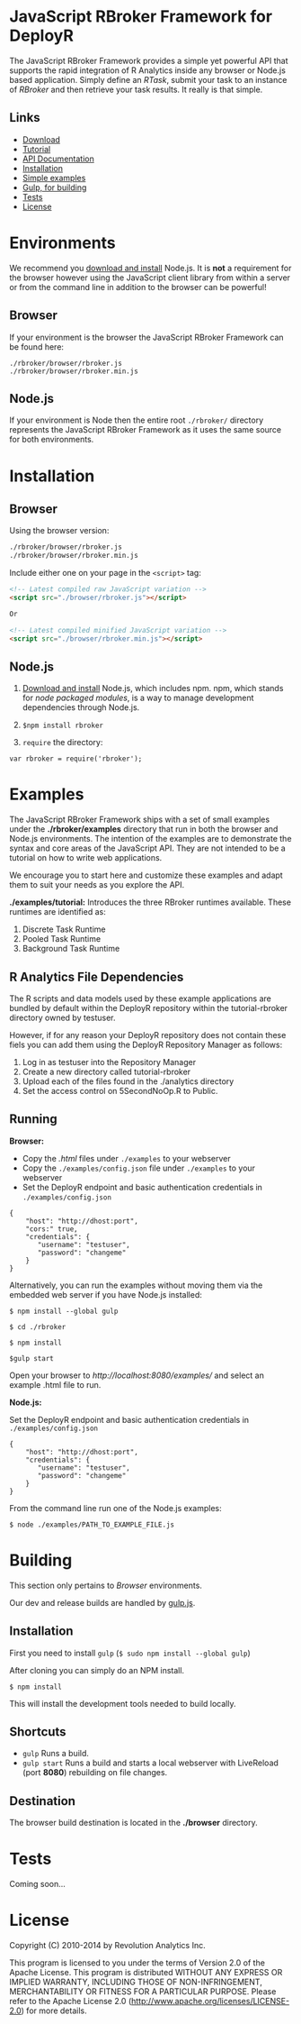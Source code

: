 JavaScript RBroker Framework for DeployR
========================================

The JavaScript RBroker Framework provides a simple yet powerful API that 
supports the rapid integration of R Analytics inside any browser or Node.js 
based application. Simply define an _RTask_, submit your task to an instance of 
_RBroker_ and then retrieve your task results. It really is that simple.

Links
-----

  * [Download](http://deployr.revolutionanalytics.com/docanddown/#rbroker)
  * [Tutorial](http://deployr.revolutionanalytics.com/documents/dev/rbroker/)
  * [API Documentation](http://deployr.revolutionanalytics.com/documents/dev/rbroker-jsdoc)
  * [Installation](#installationl)  
  * [Simple examples](#examples)
  * [Gulp, for building](#building)
  * [Tests](#tests)
  * [License](#license)

Environments
============

We recommend you [download and install](http://nodejs.org/download/) Node.js.
It is __not__ a requirement for the browser however using the JavaScript client 
library from within a server or from the command line in addition to the browser
can be powerful!

Browser
-------

If your environment is the browser the JavaScript RBroker Framework can be found
here:

```
./rbroker/browser/rbroker.js
./rbroker/browser/rbroker.min.js
```

Node.js
-------

If your environment is Node then the entire root ```./rbroker/``` directory 
represents the JavaScript RBroker Framework as it uses the same source for both 
environments.

Installation
============

Browser
-------

Using the browser version:

```bash
./rbroker/browser/rbroker.js
./rbroker/browser/rbroker.min.js
``` 

Include either one on your page in the `<script>` tag:

```html
<!-- Latest compiled raw JavaScript variation -->
<script src="./browser/rbroker.js"></script>

Or

<!-- Latest compiled minified JavaScript variation -->
<script src="./browser/rbroker.min.js"></script>
```

Node.js
-------

1. [Download and install](http://nodejs.org/download/) Node.js, which includes 
npm. npm, which stands for _node packaged modules_, is a way to manage 
development dependencies through Node.js.

2. ```$npm install rbroker```

3. `require` the directory:

```
var rbroker = require('rbroker');
```

Examples
========

The JavaScript RBroker Framework ships with a set of small examples under the 
__./rbroker/examples__ directory that run in both the browser and Node.js 
environments. The intention of the examples are to demonstrate the syntax and 
core areas of the JavaScript API. They are not intended to be a tutorial on how 
to write web applications.

We encourage you to start here and customize these examples and adapt them to 
suit your needs as you explore the API.

__./examples/tutorial:__ Introduces the three RBroker runtimes available. 
These runtimes are identified as:

1. Discrete Task Runtime
2. Pooled Task Runtime
3. Background Task Runtime

R Analytics File Dependencies
-----------------------------

The R scripts and data models used by these example applications are bundled by 
default within the DeployR repository within the tutorial-rbroker directory 
owned by testuser.

However, if for any reason your DeployR repository does not contain
these fiels you can add them using the DeployR Repository Manager as
follows:

1. Log in as testuser into the Repository Manager
2. Create a new directory called tutorial-rbroker
3. Upload each of the files found in the ./analytics directory
4. Set the access control on 5SecondNoOp.R to Public.

Running
-------

__Browser:__

- Copy the _.html_ files under `./examples` to your webserver
- Copy the `./examples/config.json` file under `./examples` to your webserver
- Set the DeployR endpoint and basic authentication credentials in 
`./examples/config.json`

```
{
	"host": "http://dhost:port",
	"cors:" true,
	"credentials": {
	   "username": "testuser",
	   "password": "changeme"
	}
}	
```

Alternatively, you can run the examples without moving them via the embedded 
web server if you have Node.js installed:

`$ npm install --global gulp`

`$ cd ./rbroker`

`$ npm install`

`$gulp start`

Open your browser to _http://localhost:8080/examples/_ and select an example 
.html file to run.

__Node.js:__

Set the DeployR endpoint and basic authentication credentials in 
`./examples/config.json`

```
{
	"host": "http://dhost:port",
	"credentials": {
	   "username": "testuser",
	   "password": "changeme"
	}
}

```

From the command line run one of the Node.js examples:

```$ node ./examples/PATH_TO_EXAMPLE_FILE.js```

Building
========

This section only pertains to _Browser_ environments. 

Our dev and release builds are handled by [gulp.js](http://gulpjs.com/).

Installation
------------

First you need to install `gulp` (`$ sudo npm install --global gulp`)

After cloning you can simply do an NPM install.

`$ npm install`

This will install the development tools needed to build locally.

Shortcuts
---------

 * `gulp` Runs a build.
 * `gulp start` Runs a build and starts a local webserver with LiveReload 
 (port __8080__) rebuilding on file changes.

Destination
-----------
The browser build destination is located in the __./browser__ directory.

Tests
=====

Coming soon...

License
=======

Copyright (C) 2010-2014 by Revolution Analytics Inc.

This program is licensed to you under the terms of Version 2.0 of the
Apache License. This program is distributed WITHOUT
ANY EXPRESS OR IMPLIED WARRANTY, INCLUDING THOSE OF NON-INFRINGEMENT,
MERCHANTABILITY OR FITNESS FOR A PARTICULAR PURPOSE. Please refer to the
Apache License 2.0 (http://www.apache.org/licenses/LICENSE-2.0) for more 
details.
